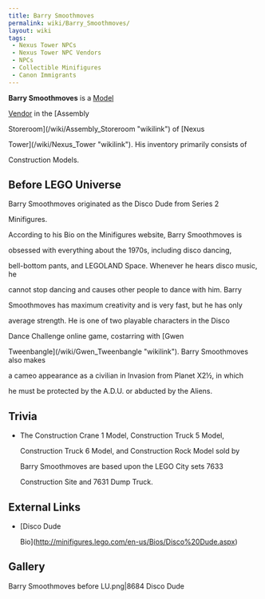 ```yaml
---
title: Barry Smoothmoves
permalink: wiki/Barry_Smoothmoves/
layout: wiki
tags:
 - Nexus Tower NPCs
 - Nexus Tower NPC Vendors
 - NPCs
 - Collectible Minifigures
 - Canon Immigrants
---
```


**Barry Smoothmoves** is a [Model](/wiki/Models "wikilink")
[Vendor](/wiki/Vendors "wikilink") in the [Assembly
Storeroom](/wiki/Assembly_Storeroom "wikilink") of [Nexus
Tower](/wiki/Nexus_Tower "wikilink"). His inventory primarily consists of
Construction Models.

## Before LEGO Universe

Barry Smoothmoves originated as the Disco Dude from Series 2
Minifigures.

According to his Bio on the Minifigures website, Barry Smoothmoves is
obsessed with everything about the 1970s, including disco dancing,
bell-bottom pants, and LEGOLAND Space. Whenever he hears disco music, he
cannot stop dancing and causes other people to dance with him. Barry
Smoothmoves has maximum creativity and is very fast, but he has only
average strength. He is one of two playable characters in the Disco
Dance Challenge online game, costarring with [Gwen
Tweenbangle](/wiki/Gwen_Tweenbangle "wikilink"). Barry Smoothmoves also makes
a cameo appearance as a civilian in Invasion from Planet X2½, in which
he must be protected by the A.D.U. or abducted by the Aliens.

## Trivia

-   The Construction Crane 1 Model, Construction Truck 5 Model,
    Construction Truck 6 Model, and Construction Rock Model sold by
    Barry Smoothmoves are based upon the LEGO City sets 7633
    Construction Site and 7631 Dump Truck.

## External Links

-   [Disco Dude
    Bio](http://minifigures.lego.com/en-us/Bios/Disco%20Dude.aspx)

## Gallery

Barry Smoothmoves before LU.png\|8684 Disco Dude
